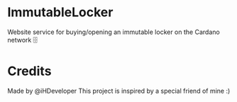 # ImmutableLocker
Website service for buying/opening an immutable locker on the Cardano network 🗄

# Credits
Made by @iHDeveloper
This project is inspired by a special friend of mine :)

